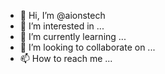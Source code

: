 - 👋 Hi, I’m @aionstech
- 👀 I’m interested in ...
- 🌱 I’m currently learning ...
- 💞️ I’m looking to collaborate on ...
- 📫 How to reach me ...

<!---
aionstech/aionstech is a ✨ special ✨ repository because its `README.md` (this file) appears on your GitHub profile.
You can click the Preview link to take a look at your changes.
--->

